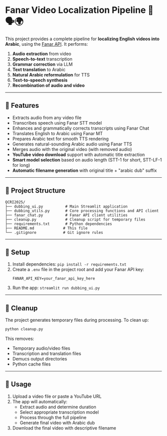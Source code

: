 # Fanar Video Localization Pipeline 🎥🗣️🌍

This project provides a complete pipeline for **localizing English videos into Arabic**, using the [Fanar API](https://fanar.qa). It performs:

1. **Audio extraction** from video
2. **Speech-to-text** transcription
3. **Grammar correction** via LLM
4. **Text translation** to Arabic
5. **Natural Arabic reformulation** for TTS
6. **Text-to-speech synthesis**
7. **Recombination of audio and video**

---

## 🚀 Features

- Extracts audio from any video file
- Transcribes speech using Fanar STT model
- Enhances and grammatically corrects transcripts using Fanar Chat
- Translates English to Arabic using Fanar MT
- Prepares Arabic text for smooth TTS rendering
- Generates natural-sounding Arabic audio using Fanar TTS
- Merges audio with the original video (with removed audio)
- **YouTube video download** support with automatic title extraction
- **Smart model selection** based on audio length (STT-1 for short, STT-LF-1 for long)
- **Automatic filename generation** with original title + "arabic dub" suffix

---

## 📁 Project Structure

```
QCRI2025/
├── dubbing_ui.py          # Main Streamlit application
├── dubbing_utils.py       # Core processing functions and API client
├── fanar_chat.py          # Fanar API client utilities
├── cleanup.py             # Cleanup script for temporary files
├── requirements.txt       # Python dependencies
├── README.md             # This file
└── .gitignore            # Git ignore rules
```

---

## 🔧 Setup

1. Install dependencies: `pip install -r requirements.txt`
2. Create a `.env` file in the project root and add your Fanar API key:
   ```
   FANAR_API_KEY=your_fanar_api_key_here
   ```
3. Run the app: `streamlit run dubbing_ui.py`

---

## 🧹 Cleanup

The project generates temporary files during processing. To clean up:

```bash
python cleanup.py
```

This removes:

- Temporary audio/video files
- Transcription and translation files
- Demucs output directories
- Python cache files

---

## 📝 Usage

1. Upload a video file or paste a YouTube URL
2. The app will automatically:
   - Extract audio and determine duration
   - Select appropriate transcription model
   - Process through the full pipeline
   - Generate final video with Arabic dub
3. Download the final video with descriptive filename
